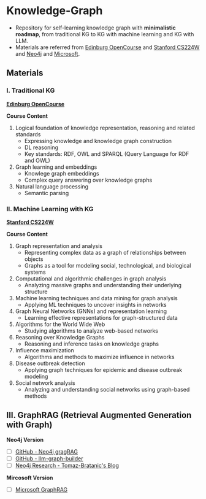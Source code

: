 # Knowledge-Graph
- Repository for self-learning knowledge graph with **minimalistic roadmap**, from traditional KG to KG with machine learning and KG with LLM.
- Materials are referred from [Edinburg OpenCourse](https://opencourse.inf.ed.ac.uk/kg/course-materials/schedule) and [Stanford CS224W](http://web.stanford.edu/class/cs224w/) and [Neo4j](https://neo4j.com/docs/neo4j-graphrag-python) and [Microsoft](https://github.com/microsoft/GraphRAG).

## Materials
### I. Traditional KG
**[Edinburg OpenCourse](https://opencourse.inf.ed.ac.uk/kg/course-materials/schedule)**

**Course Content**
1. Logical foundation of knowledge representation, reasoning and related standards
    - Expressing knowledge and knowledge graph construction
    - DL reasoning
    - Key standards: RDF, OWL and SPARQL (Query Language for RDF and OWL)
2. Graph learning and embeddings  
    - Knowlege graph embeddings
    - Complex query answering over knowledge graphs 
3. Natural language processing 
    - Semantic parsing 

### II. Machine Learning with KG
**[Stanford CS224W](http://web.stanford.edu/class/cs224w/)**

**Course Content**
1. Graph representation and analysis
    - Representing complex data as a graph of relationships between objects
    - Graphs as a tool for modeling social, technological, and biological systems
2. Computational and algorithmic challenges in graph analysis
    - Analyzing massive graphs and understanding their underlying structure
3. Machine learning techniques and data mining for graph analysis
    - Applying ML techniques to uncover insights in networks
4. Graph Neural Networks (GNNs) and representation learning
    - Learning effective representations for graph-structured data
5. Algorithms for the World Wide Web
    - Studying algorithms to analyze web-based networks
6. Reasoning over Knowledge Graphs
    - Reasoning and inference tasks on knowledge graphs
7. Influence maximization
    - Algorithms and methods to maximize influence in networks
8. Disease outbreak detection
    - Applying graph techniques for epidemic and disease outbreak modeling
9. Social network analysis
    - Analyzing and understanding social networks using graph-based methods

## III. GraphRAG (Retrieval Augmented Generation with Graph)
**Neo4j Version**
- [ ] [GitHub - Neo4j gragRAG](https://github.com/neo4j/graph-rag)
- [ ] [GitHub - llm-graph-builder](https://github.com/neo4j-labs/llm-graph-builder)
- [ ] [Neo4j Research - Tomaz-Bratanic's Blog](https://neo4j.com/blog/contributor/tomaz-bratanic/)

**Mircosoft Version**
- [ ] [Microsoft GraphRAG](https://github.com/microsoft/GraphRAG)